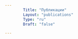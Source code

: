 ```yaml
---
        Title: "Публикации"
        Layout: "publications"
        Type: "ru"
        Draft: "false"

---
```


